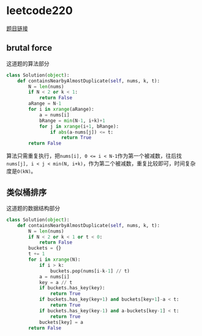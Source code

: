# leetcode220
[题目链接](https://leetcode-cn.com/problems/contains-duplicate-iii/)
## brutal force
这道题的算法部分
```python
class Solution(object):
    def containsNearbyAlmostDuplicate(self, nums, k, t):
        N = len(nums)
        if N < 2 or k < 1:
            return False
        aRange = N-1
        for i in xrange(aRange):
            a = nums[i]
            bRange = min(N-1, i+k)+1
            for j in xrange(i+1, bRange):
                if abs(a-nums[j]) <= t:
                    return True
        return False
```
算法只需重复执行，把```nums[i], 0 <= i < N-1```作为第一个被减数，往后找```nums[j], i < j < min(N, i+k)```，作为第二个被减数，重复比较即可，时间复杂度是```O(kN)```。

## 类似桶排序
这道题的数据结构部分
```python
class Solution(object):
    def containsNearbyAlmostDuplicate(self, nums, k, t):
        N = len(nums)
        if N < 2 or k < 1 or t < 0:
            return False
        buckets = {}
        t += 1
        for i in xrange(N):
            if i > k:
                buckets.pop(nums[i-k-1] // t)
            a = nums[i]
            key = a // t
            if buckets.has_key(key):
                return True
            if buckets.has_key(key+1) and buckets[key+1]-a < t:
                return True
            if buckets.has_key(key-1) and a-buckets[key-1] < t:
                return True  
            buckets[key] = a
        return False
```
